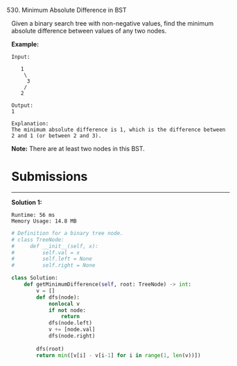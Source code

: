 530. Minimum Absolute Difference in BST

Given a binary search tree with non-negative values, find the minimum absolute difference between values of any two nodes.

**Example:**
```
Input:

   1
    \
     3
    /
   2

Output:
1

Explanation:
The minimum absolute difference is 1, which is the difference between 2 and 1 (or between 2 and 3).
```

**Note:** There are at least two nodes in this BST.

# Submissions
---
**Solution 1:**
```
Runtime: 56 ms
Memory Usage: 14.8 MB
```
```python
# Definition for a binary tree node.
# class TreeNode:
#     def __init__(self, x):
#         self.val = x
#         self.left = None
#         self.right = None

class Solution:
    def getMinimumDifference(self, root: TreeNode) -> int:
        v = []
        def dfs(node):
            nonlocal v
            if not node:
                return
            dfs(node.left)
            v += [node.val]
            dfs(node.right)
            
        dfs(root)
        return min([v[i] - v[i-1] for i in range(1, len(v))])
```